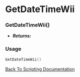 # GetDateTimeWii

### GetDateTimeWii()
- ***Returns:*** 

### Usage

```Lua
GetDateTimeWii()
```


[Back To Scripting Documentation](../README.md)
